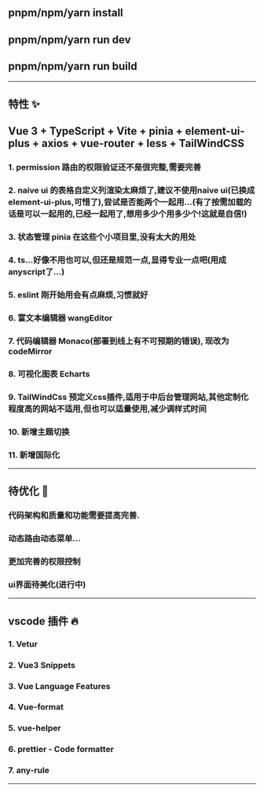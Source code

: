 ## pnpm/npm/yarn install
## pnpm/npm/yarn run dev
## pnpm/npm/yarn run build
---

## 特性 ✨
## Vue 3 + TypeScript + Vite + pinia + element-ui-plus + axios + vue-router + less + TailWindCSS
### 1. permission 路由的权限验证还不是很完整,需要完善
### 2. naive ui 的表格自定义列渲染太麻烦了,建议不使用naive ui(已换成element-ui-plus,可惜了),尝试是否能两个一起用...(有了按需加载的话是可以一起用的,已经一起用了,想用多少个用多少个!这就是自信!)
### 3. 状态管理 pinia 在这些个小项目里,没有太大的用处
### 4. ts...好像不用也可以,但还是规范一点,显得专业一点吧(用成anyscript了...)
### 5. eslint 刚开始用会有点麻烦,习惯就好       
### 6. 富文本编辑器 wangEditor
### 7. 代码编辑器 Monaco(部署到线上有不可预期的错误), 现改为codeMirror
### 8. 可视化图表 Echarts
### 9. TailWindCss 预定义css插件,适用于中后台管理网站,其他定制化程度高的网站不适用,但也可以适量使用,减少调样式时间
### 10. 新增主题切换
### 11. 新增国际化
---     

## 待优化 🤔
### 代码架构和质量和功能需要提高完善.
### 动态路由动态菜单...
### 更加完善的权限控制
### ui界面待美化(进行中)
---
        
## vscode 插件 🔥
### 1. Vetur
### 2. Vue3 Snippets 
### 3. Vue Language Features 
### 4. Vue-format 
### 5. vue-helper
### 6. prettier - Code formatter
### 7. any-rule 
---

